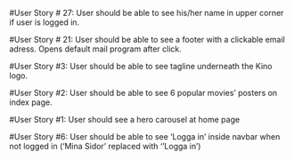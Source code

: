 #User Story # 27: 
User should be able to see his/her name in upper corner if user is logged in.

#User Story # 21: 
User should be able to see a footer with a clickable email adress. Opens default mail program after click.

#User Story #3: 
User should be able to see tagline underneath the Kino logo.

#User Story #2: 
User should be able to see 6 popular movies’ posters on index page.

#User Story #1:
User should see a hero carousel at home page

#User Story #6:
User should be able to see ‘Logga in’ inside navbar when not logged in (‘Mina Sidor’ replaced with ‘’Logga in’)

